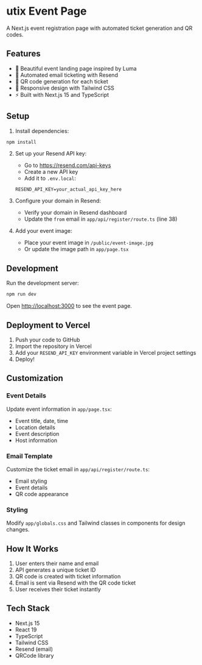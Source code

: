 # utix Event Page

A Next.js event registration page with automated ticket generation and QR codes.

## Features

- 🎨 Beautiful event landing page inspired by Luma
- 📧 Automated email ticketing with Resend
- 🎫 QR code generation for each ticket
- 📱 Responsive design with Tailwind CSS
- ⚡ Built with Next.js 15 and TypeScript

## Setup

1. Install dependencies:
```bash
npm install
```

2. Set up your Resend API key:
   - Go to https://resend.com/api-keys
   - Create a new API key
   - Add it to `.env.local`:
   ```
   RESEND_API_KEY=your_actual_api_key_here
   ```

3. Configure your domain in Resend:
   - Verify your domain in Resend dashboard
   - Update the `from` email in `app/api/register/route.ts` (line 38)

4. Add your event image:
   - Place your event image in `/public/event-image.jpg`
   - Or update the image path in `app/page.tsx`

## Development

Run the development server:

```bash
npm run dev
```

Open [http://localhost:3000](http://localhost:3000) to see the event page.

## Deployment to Vercel

1. Push your code to GitHub
2. Import the repository in Vercel
3. Add your `RESEND_API_KEY` environment variable in Vercel project settings
4. Deploy!

## Customization

### Event Details
Update event information in `app/page.tsx`:
- Event title, date, time
- Location details
- Event description
- Host information

### Email Template
Customize the ticket email in `app/api/register/route.ts`:
- Email styling
- Event details
- QR code appearance

### Styling
Modify `app/globals.css` and Tailwind classes in components for design changes.

## How It Works

1. User enters their name and email
2. API generates a unique ticket ID
3. QR code is created with ticket information
4. Email is sent via Resend with the QR code ticket
5. User receives their ticket instantly

## Tech Stack

- Next.js 15
- React 19
- TypeScript
- Tailwind CSS
- Resend (email)
- QRCode library
